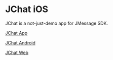 # JChat iOS

JChat is a not-just-demo app for JMessage SDK. 

[JChat App](http://jchat.io)

[JChat Android](http://https://github.com/jpush/jchat-android)

[JChat Web](https://github.com/jpush/jchat-web)


